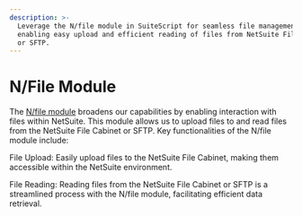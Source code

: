 ```yaml
---
description: >-
  Leverage the N/file module in SuiteScript for seamless file management,
  enabling easy upload and efficient reading of files from NetSuite File Cabinet
  or SFTP.
---
```


# N/File Module

The [N/file module](https://docs.oracle.com/en/cloud/saas/netsuite/ns-online-help/section\_4205693274.html#N%2Ffile-Module) broadens our capabilities by enabling interaction with files within NetSuite. This module allows us to upload files to and read files from the NetSuite File Cabinet or SFTP. Key functionalities of the N/file module include:

File Upload: Easily upload files to the NetSuite File Cabinet, making them accessible within the NetSuite environment.

File Reading: Reading files from the NetSuite File Cabinet or SFTP is a streamlined process with the N/file module, facilitating efficient data retrieval.
